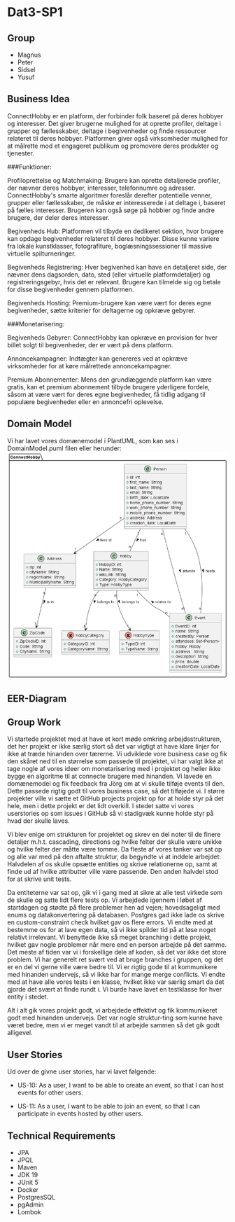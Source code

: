 # Dat3-SP1

## Group
- Magnus
- Peter
- Sidsel
- Yusuf

## Business Idea
ConnectHobby er en platform, der forbinder folk baseret på deres hobbyer og interesser. Det giver brugerne mulighed for at oprette profiler, deltage i grupper og fællesskaber, deltage i begivenheder og finde ressourcer relateret til deres hobbyer. Platformen giver også virksomheder mulighed for at målrette mod et engageret publikum og promovere deres produkter og tjenester.

###Funktioner:

Profiloprettelse og Matchmaking: Brugere kan oprette detaljerede profiler, der nævner deres hobbyer, interesser, telefonnumre og adresser. ConnectHobby's smarte algoritmer foreslår derefter potentielle venner, grupper eller fællesskaber, de måske er interesserede i at deltage i, baseret på fælles interesser.
Brugeren kan også søge på hobbier og finde andre brugere, der deler deres interesser.

Begivenheds Hub: Platformen vil tilbyde en dedikeret sektion, hvor brugere kan opdage begivenheder relateret til deres hobbyer. Disse kunne variere fra lokale kunstklasser, fotografiture, boglæsningssessioner til massive virtuelle spilturneringer.

Begivenheds Registrering: Hver begivenhed kan have en detaljeret side, der nævner dens dagsorden, dato, sted (eller virtuelle platformdetaljer) og registreringsgebyr, hvis det er relevant. Brugere kan tilmelde sig og betale for disse begivenheder gennem platformen.

Begivenheds Hosting: Premium-brugere kan være vært for deres egne begivenheder, sætte kriterier for deltagerne og opkræve gebyrer.


###Monetarisering:

Begivenheds Gebyrer: ConnectHobby kan opkræve en provision for hver billet solgt til begivenheder, der er vært på dens platform.

Annoncekampagner: Indtægter kan genereres ved at opkræve virksomheder for at køre målrettede annoncekampagner.

Premium Abonnementer: Mens den grundlæggende platform kan være gratis, kan et premium abonnement tilbyde brugere yderligere fordele, såsom at være vært for deres egne begivenheder, få tidlig adgang til populære begivenheder eller en annoncefri oplevelse.


## Domain Model
Vi har lavet vores domænemodel i PlantUML, som kan ses i DomainModel.puml filen eller herunder:
![](DomainModel.png)



## EER-Diagram


## Group Work

Vi startede projektet med at have et kort møde omkring arbejdsstrukturen, det her projekt er ikke særlig stort så det var vigtigt at have klare linjer for ikke at træde hinanden over tærerne.
Vi udviklede vore business case og fik den skåret ned til en størrelse som passede til projektet, vi har valgt ikke at tage nogle af vores ideer om monetarisering med i projektet og heller ikke bygge en algoritme til at connecte brugere med hinanden.
Vi lavede en domænemodel og fik feedback fra Jörg om at vi skulle tilføje events til den. Dette passede rigtig godt til vores business case, så det tilføjede vi.
I større projekter ville vi sætte et GitHub projects projekt op for at holde styr på det hele, men i dette projekt er det lidt overkill. I stedet satte vi vores userstories op som issues i GitHub så vi stadigvæk kunne holde styr på hvad der skulle laves.

Vi blev enige om strukturen for projektet og skrev en del noter til de finere detaljer m.h.t. cascading, directions og hvilke felter der skulle være unikke og hvilke felter der måtte være tomme.
Da fleste af vores tanker var sat op og alle var med på den aftalte struktur, da begyndte vi at inddele arbejdet: Halvdelen af os skulle opsætte entities og skrive relationerne op, samt at finde ud af hvilke attributter ville være passende. Den anden halvdel stod for at skrive unit tests.

Da entiteterne var sat op, gik vi i gang med at sikre at alle test virkede som de skulle og satte lidt flere tests op.
Vi arbejdede igennem i løbet af startdagen og stødte på flere problemer hen ad vejen; hovedsageligt med enums og datakonvertering på databasen.
Postgres gad ikke lade os skrive en custom-constraint check hvilket gav os flere errors. Vi endte med at bestemme os for at lave egen data, så vi ikke spilder tid på at løse noget relativt irrelevant.
Vi benyttede ikke så meget branching i dette projekt, hvilket gav nogle problemer når mere end en person arbejde på det samme. Det meste af tiden var vi i forskellige dele af koden, så det var ikke det store problem. Vi har generelt ret svært ved at bruge branches i gruppen, og det er en del vi gerne ville være bedre til. Vi er rigtig gode til at kommunikere med hinanden undervejs, så vi ikke har for mange merge conflicts.
Vi endte med at have alle vores tests i en klasse, hvilket ikke var særlig smart da det gjorde det svært at finde rundt i. Vi burde have lavet en testklasse for hver entity i stedet.

Alt i alt gik vores projekt godt, vi arbejdede effektivt og fik kommunikeret godt med hinanden undervejs. Det var nogle struktur-ting som kunne have været bedre, men vi er meget vandt til at arbejde sammen så det gik godt alligevel.


## User Stories
Ud over de givne user stories, har vi lavet følgende:

- US-10: As a user, I want to be able to create an event, so that I can host events for other users.

- US-11: As a user, I want to be able to join an event, so that I can participate in events hosted by other users.


## Technical Requirements

- JPA
- JPQL
- Maven
- JDK 19
- JUnit 5
- Docker
- PostgresSQL
- pgAdmin
- Lombok
